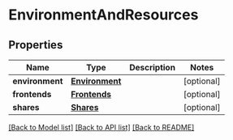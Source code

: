 # EnvironmentAndResources

## Properties
Name | Type | Description | Notes
------------ | ------------- | ------------- | -------------
**environment** | [**Environment**](Environment.md) |  | [optional] 
**frontends** | [**Frontends**](Frontends.md) |  | [optional] 
**shares** | [**Shares**](Shares.md) |  | [optional] 

[[Back to Model list]](../README.md#documentation-for-models) [[Back to API list]](../README.md#documentation-for-api-endpoints) [[Back to README]](../README.md)

